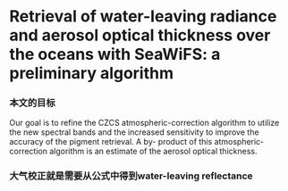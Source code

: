 # Retrieval of water-leaving radiance and aerosol optical thickness over the oceans with SeaWiFS: a preliminary algorithm
### 本文的目标
Our goal is to refine the CZCS atmospheric-correction
algorithm to utilize the new
spectral bands and the increased sensitivity to improve
the accuracy of the pigment retrieval. A by- product of this atmospheric-correction algorithm is
an estimate of the aerosol optical thickness.
### 大气校正就是需要从公式中得到water-leaving reflectance
